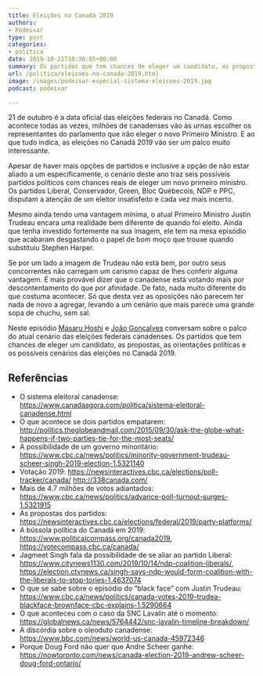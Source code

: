 ```yaml
---
title: Eleições no Canadá 2019
authors:
- Podeixar
type: post
categories:
- politica
date: 2019-10-21T18:30:05+00:00
summary: Os partidos que tem chances de eleger um candidato, as propostas, as orientações políticas e os possíveis cenários das eleições no Canadá 2019.
url: /politica/eleicoes-no-canada-2019.html
image: /images/podeixar-especial-sistema-eleicoes-2019.jpg
podcast: podeixar

---
```

21 de outubro é a data oficial das eleições federais no Canadá. Como acontece todas as vezes, milhões de canadenses vão às urnas escolher os representantes do parlamento que irão eleger o novo Primeiro Ministro. E ao que tudo indica, as eleições no Canadá 2019 vão ser um palco muito interessante.

Apesar de haver mais opções de partidos e inclusive a opção de não estar aliado a um especificamente, o cenário deste ano traz seis possíveis partidos políticos com chances reais de eleger um novo primeiro ministro. Os partidos Liberal, Conservador, Green, Bloc Québecois, NDP e PPC, disputam a atenção de um eleitor insatisfeito e cada vez mais incerto.

Mesmo ainda tendo uma vantagem mínima, o atual Primeiro Ministro Justin Trudeau encara uma realidade bem diferente de quando foi eleito. Ainda que tenha investido fortemente na sua imagem, ele tem na mesa episódio que acabaram desgastando o papel de bom moço que trouxe quando substituiu Stephen Harper.

Se por um lado a imagem de Trudeau não está bem, por outro seus concorrentes não carregam um carismo capaz de lhes conferir alguma vantagem. É mais provável dizer que o canadense está votando mais por descontentamento do que por afinidade. De fato, nada muito diferente do que costuma acontecer. Só que desta vez as oposições não parecem ter nada de novo a agregar, levando a um cenário que mais parece uma grande sopa de chuchu, sem sal.

Neste episódio [Masaru Hoshi][1] e <a rel="noreferrer noopener" aria-label=" (opens in a new tab)" target="_blank" href="/joaogoncalves">João Gonçalves</a> conversam sobre o palco do atual cenário das eleições federais canadenses. Os partidos que tem chances de eleger um candidato, as propostas, as orientações políticas e os possíveis cenários das eleições no Canadá 2019.<figure></figure> <figure class="wp-block-embed-youtube wp-block-embed is-type-video is-provider-youtube wp-embed-aspect-16-9 wp-has-aspect-ratio">

<div class="wp-block-embed__wrapper">
  <span class="embed-youtube" style="text-align:center; display: block;"></span>
</div></figure> <figure class="wp-block-embed-youtube wp-block-embed is-type-video is-provider-youtube wp-embed-aspect-16-9 wp-has-aspect-ratio">

<div class="wp-block-embed__wrapper">
  <span class="embed-youtube" style="text-align:center; display: block;"></span>
</div></figure> <figure class="wp-block-embed-youtube wp-block-embed is-type-video is-provider-youtube wp-embed-aspect-16-9 wp-has-aspect-ratio">

<div class="wp-block-embed__wrapper">
  <span class="embed-youtube" style="text-align:center; display: block;"></span>
</div></figure>

## Referências

  * O sistema eleitoral canadense: <https://www.canadaagora.com/politica/sistema-eleitoral-canadense.html>
  * O que acontece se dois partidos empatarem: <a rel="noreferrer noopener" aria-label="http://politics.theglobeandmail.com/2015/09/30/ask-the-globe-what-happens-if-two-parties-tie-for-the-most-seats/ (opens in a new tab)" href="http://politics.theglobeandmail.com/2015/09/30/ask-the-globe-what-happens-if-two-parties-tie-for-the-most-seats/" target="_blank">http://politics.theglobeandmail.com/2015/09/30/ask-the-globe-what-happens-if-two-parties-tie-for-the-most-seats/</a>
  * A possibilidade de um governo minoritário: <a rel="noreferrer noopener" aria-label="https://www.cbc.ca/news/politics/minority-government-trudeau-scheer-singh-2019-election-1.5321140 (opens in a new tab)" target="_blank" href="https://www.cbc.ca/news/politics/minority-government-trudeau-scheer-singh-2019-election-1.5321140">https://www.cbc.ca/news/politics/minority-government-trudeau-scheer-singh-2019-election-1.5321140</a>
  * Votação 2019: <a rel="noreferrer noopener" href="https://newsinteractives.cbc.ca/elections/poll-tracker/canada/" target="_blank">https://newsinteractives.cbc.ca/elections/poll-tracker/canada/</a>
    <a rel="noreferrer noopener" target="_blank" href="http://338canada.com/">http://338canada.com/</a>
  * Mais de 4.7 milhões de votos adiantados: <a rel="noreferrer noopener" aria-label="https://www.cbc.ca/news/politics/advance-poll-turnout-surges-1.5321915 (opens in a new tab)" href="https://www.cbc.ca/news/politics/advance-poll-turnout-surges-1.5321915" target="_blank">https://www.cbc.ca/news/politics/advance-poll-turnout-surges-1.5321915</a>
  * As propostas dos partidos: <a rel="noreferrer noopener" aria-label="https://newsinteractives.cbc.ca/elections/federal/2019/party-platforms/ (opens in a new tab)" href="https://newsinteractives.cbc.ca/elections/federal/2019/party-platforms/" target="_blank">https://newsinteractives.cbc.ca/elections/federal/2019/party-platforms/</a>
  * A bússola política do Canadá em 2019: <a rel="noreferrer noopener" aria-label="https://www.politicalcompass.org/canada2019 (opens in a new tab)" href="https://www.politicalcompass.org/canada2019" target="_blank">https://www.politicalcompass.org/canada2019</a>, <a rel="noreferrer noopener" aria-label="https://votecompass.cbc.ca/canada/ (opens in a new tab)" href="https://votecompass.cbc.ca/canada/" target="_blank">https://votecompass.cbc.ca/canada/</a>
  * Jagmeet Singh fala da possibilidade de se aliar ao partido Liberal: <a rel="noreferrer noopener" aria-label="https://www.citynews1130.com/2019/10/14/ndp-coalition-liberals/ (opens in a new tab)" href="https://www.citynews1130.com/2019/10/14/ndp-coalition-liberals/" target="_blank">https://www.citynews1130.com/2019/10/14/ndp-coalition-liberals/</a>, <a rel="noreferrer noopener" aria-label="https://election.ctvnews.ca/singh-says-ndp-would-form-coalition-with-the-liberals-to-stop-tories-1.4637074 (opens in a new tab)" href="https://election.ctvnews.ca/singh-says-ndp-would-form-coalition-with-the-liberals-to-stop-tories-1.4637074" target="_blank">https://election.ctvnews.ca/singh-says-ndp-would-form-coalition-with-the-liberals-to-stop-tories-1.4637074</a>
  * O que se sabe sobre o episódio do &#8220;black face&#8221; com Justin Trudeau: <a rel="noreferrer noopener" aria-label="https://www.cbc.ca/news/politics/canada-votes-2019-trudea-blackface-brownface-cbc-explains-1.5290664 (opens in a new tab)" href="https://www.cbc.ca/news/politics/canada-votes-2019-trudea-blackface-brownface-cbc-explains-1.5290664" target="_blank">https://www.cbc.ca/news/politics/canada-votes-2019-trudea-blackface-brownface-cbc-explains-1.5290664</a>
  * O que aconteceu com o caso da SNC Lavalin até o momento: <a rel="noreferrer noopener" aria-label="https://globalnews.ca/news/5764442/snc-lavalin-timeline-breakdown/ (opens in a new tab)" href="https://globalnews.ca/news/5764442/snc-lavalin-timeline-breakdown/" target="_blank">https://globalnews.ca/news/5764442/snc-lavalin-timeline-breakdown/</a>
  * A discórdia sobre o oleoduto canadense: <a rel="noreferrer noopener" aria-label=" (opens in a new tab)" href="https://www.bbc.com/news/world-us-canada-45972346" target="_blank">https://www.bbc.com/news/world-us-canada-45972346</a>
  * Porque Doug Ford não quer que Andre Scheer ganhe: <a rel="noreferrer noopener" aria-label="https://nowtoronto.com/news/canada-election-2019-andrew-scheer-doug-ford-ontario/ (opens in a new tab)" href="https://nowtoronto.com/news/canada-election-2019-andrew-scheer-doug-ford-ontario/" target="_blank">https://nowtoronto.com/news/canada-election-2019-andrew-scheer-doug-ford-ontario/</a>



 [1]: /japa
 [2]: https://vempra.ca/seguroviagem